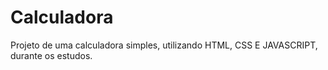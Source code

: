 # Calculadora
Projeto de uma calculadora simples, utilizando HTML, CSS E JAVASCRIPT, durante os estudos. 
